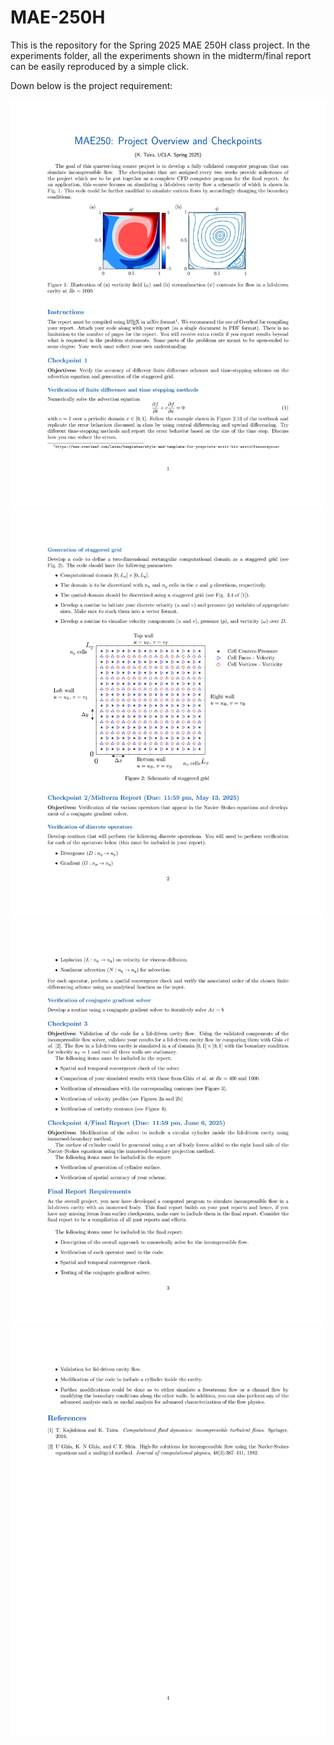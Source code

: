 # MAE-250H
This is the repository for the Spring 2025 MAE 250H class project. In the experiments folder, all the experiments shown in the midterm/final report can be easily reproduced by a simple click.

Down below is the project requirement:

![Page 1](docs/MAE250H_project-images-0.jpg)
![Page 2](docs/MAE250H_project-images-1.jpg)
![Page 3](docs/MAE250H_project-images-2.jpg)
![Page 4](docs/MAE250H_project-images-3.jpg)

